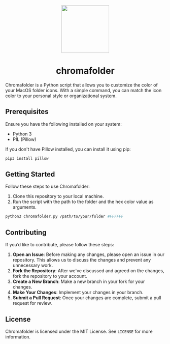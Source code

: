 <div align="center">

<img src="https://github.com/berkaayildiz/chromafolder/assets/37070272/8546d247-0319-451f-a236-db9dc52c5c4e" width="150">

<h1>chromafolder</h1>
</div>

Chromafolder is a Python script that allows you to customize the color of your MacOS folder icons. With a simple command, you can match the icon color to your personal style or organizational system.

## Prerequisites

Ensure you have the following installed on your system:

- Python 3
- PIL (Pillow)

If you don't have Pillow installed, you can install it using pip:

```bash
pip3 install pillow
```

## Getting Started
Follow these steps to use Chromafolder:
1. Clone this repository to your local machine.
2. Run the script with the path to the folder and the hex color value as arguments.
```bash
python3 chromafolder.py /path/to/your/folder #FFFFFF
```

## Contributing
If you’d like to contribute, please follow these steps:
1. **Open an Issue**: Before making any changes, please open an issue in our repository. This allows us to discuss the changes and prevent any unnecessary work.
2. **Fork the Repository**: After we've discussed and agreed on the changes, fork the repository to your account.
3. **Create a New Branch**: Make a new branch in your fork for your changes.
4. **Make Your Changes**: Implement your changes in your branch.
5. **Submit a Pull Request**: Once your changes are complete, submit a pull request for review.

## License

Chromafolder is licensed under the MIT License. See `LICENSE` for more information.
